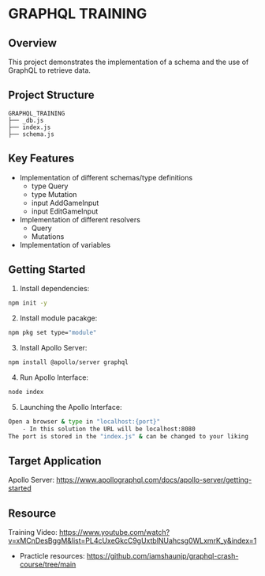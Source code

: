 # GRAPHQL TRAINING

## Overview
This project demonstrates the implementation of a schema and the use of GraphQL to retrieve data.

## Project Structure
```
GRAPHQL_TRAINING
├── _db.js
├── index.js
├── schema.js

```

## Key Features
- Implementation of different schemas/type definitions
    - type Query
    - type Mutation
    - input AddGameInput
    - input EditGameInput
- Implementation of different resolvers
    - Query
    - Mutations
- Implementation of variables

## Getting Started
1. Install dependencies:
```bash
npm init -y
```

2. Install module pacakge:
```bash
npm pkg set type="module"
```

3. Install Apollo Server:
```bash
npm install @apollo/server graphql
```
4. Run Apollo Interface:
```bash
node index
```
5. Launching the Apollo Interface:
```bash
Open a browser & type in "localhost:{port}"
    - In this solution the URL will be localhost:8080
The port is stored in the "index.js" & can be changed to your liking
```

## Target Application
Apollo Server: https://www.apollographql.com/docs/apollo-server/getting-started

## Resource
Training Video: https://www.youtube.com/watch?v=xMCnDesBggM&list=PL4cUxeGkcC9gUxtblNUahcsg0WLxmrK_y&index=1        
  - Practicle resources: https://github.com/iamshaunjp/graphql-crash-course/tree/main

